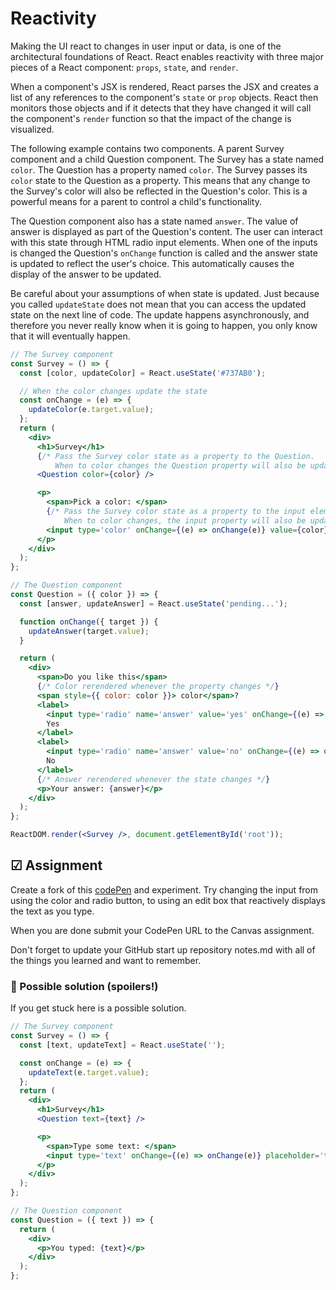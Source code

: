 # Reactivity

Making the UI react to changes in user input or data, is one of the architectural foundations of React. React enables reactivity with three major pieces of a React component: `props`, `state`, and `render`.

When a component's JSX is rendered, React parses the JSX and creates a list of any references to the component's `state` or `prop` objects. React then monitors those objects and if it detects that they have changed it will call the component's `render` function so that the impact of the change is visualized.

The following example contains two components. A parent Survey component and a child Question component. The Survey has a state named `color`. The Question has a property named `color`. The Survey passes its `color` state to the Question as a property. This means that any change to the Survey's color will also be reflected in the Question's color. This is a powerful means for a parent to control a child's functionality.

The Question component also has a state named `answer`. The value of answer is displayed as part of the Question's content. The user can interact with this state through HTML radio input elements. When one of the inputs is changed the Question's `onChange` function is called and the answer state is updated to reflect the user's choice. This automatically causes the display of the answer to be updated.

Be careful about your assumptions of when state is updated. Just because you called `updateState` does not mean that you can access the updated state on the next line of code. The update happens asynchronously, and therefore you never really know when it is going to happen, you only know that it will eventually happen.

```jsx
// The Survey component
const Survey = () => {
  const [color, updateColor] = React.useState('#737AB0');

  // When the color changes update the state
  const onChange = (e) => {
    updateColor(e.target.value);
  };
  return (
    <div>
      <h1>Survey</h1>
      {/* Pass the Survey color state as a property to the Question.
          When to color changes the Question property will also be updated and rendered. */}
      <Question color={color} />

      <p>
        <span>Pick a color: </span>
        {/* Pass the Survey color state as a property to the input element.
            When to color changes, the input property will also be updated and rendered. */}
        <input type='color' onChange={(e) => onChange(e)} value={color} />
      </p>
    </div>
  );
};

// The Question component
const Question = ({ color }) => {
  const [answer, updateAnswer] = React.useState('pending...');

  function onChange({ target }) {
    updateAnswer(target.value);
  }

  return (
    <div>
      <span>Do you like this</span>
      {/* Color rerendered whenever the property changes */}
      <span style={{ color: color }}> color</span>?
      <label>
        <input type='radio' name='answer' value='yes' onChange={(e) => onChange(e)} />
        Yes
      </label>
      <label>
        <input type='radio' name='answer' value='no' onChange={(e) => onChange(e)} />
        No
      </label>
      {/* Answer rerendered whenever the state changes */}
      <p>Your answer: {answer}</p>
    </div>
  );
};

ReactDOM.render(<Survey />, document.getElementById('root'));
```

## ☑ Assignment

Create a fork of this [codePen](https://codepen.io/leesjensen/pen/NWzYzXE) and experiment. Try changing the input from using the color and radio button, to using an edit box that reactively displays the text as you type.

When you are done submit your CodePen URL to the Canvas assignment.

Don't forget to update your GitHub start up repository notes.md with all of the things you learned and want to remember.

### 🧧 Possible solution (spoilers!)

If you get stuck here is a possible solution.

```jsx
// The Survey component
const Survey = () => {
  const [text, updateText] = React.useState('');

  const onChange = (e) => {
    updateText(e.target.value);
  };
  return (
    <div>
      <h1>Survey</h1>
      <Question text={text} />

      <p>
        <span>Type some text: </span>
        <input type='text' onChange={(e) => onChange(e)} placeholder='type here' />
      </p>
    </div>
  );
};

// The Question component
const Question = ({ text }) => {
  return (
    <div>
      <p>You typed: {text}</p>
    </div>
  );
};
```
